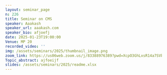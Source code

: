 ```yaml
---
layout: seminar_page
n: 226
title: Seminar on CMS
speaker: Aaakash
speaker_url: aaakash.com
speaker_bio: afjoefj
date: 2025-01-23T19:00:00
Venue: MP 20
recorded_video: ''
img: /assets/seminars/2025/thumbnail_image.png
zoom_link: https://us06web.zoom.us/j/83388976389?pwd=XcpO3GhLxsR14a7SVbPx33HQQa1jbt.1
Topic_abstract: ajfoeijf
slides: /assets/seminars/2025/readme.xlsx
---
```


